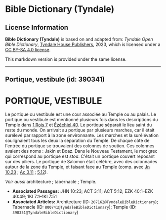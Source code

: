 # Bible Dictionary (Tyndale)

## License Information

**Bible Dictionary (Tyndale)** is based on and adapted from: _Tyndale Open Bible Dictionary_, [Tyndale House Publishers](https://tyndaleopenresources.com/), 2023, which is licensed under a [CC BY-SA 4.0 license](https://creativecommons.org/licenses/by-sa/4.0/legalcode.en).

This markdown version is provided under the same license.



--------------------------------

## Portique, vestibule (id: 390341)

PORTIQUE, VESTIBULE
===================

Le portique ou vestibule est une cour associée au Temple ou au palais. Le portique ou vestibule est mentionné plusieurs fois dans les descriptions du Temple dans [1 Rois 7](https://ref.ly/1Kgs7:1-1Kgs7:51) et [Ézéchiel 40](https://ref.ly/Ezek40:1-Ezek40:49). Le portique séparait le lieu saint du reste du monde. On arrivait au portique par plusieurs marches, car il était surélevé par rapport à la zone environnante. Les marches et la surélévation soulignaient tous les deux la séparation du Temple. De chaque côté de l'entrée du portique se trouvaient des colonnes de soutien. Ces colonnes avaient des noms : Jakin et Boaz. Dans le Nouveau Testament, le mot grec qui correspond au portique est *stoa*. C'était un portique couvert reposant sur des piliers. Le portique de Salomon était célèbre, avec des colonnades autour de la zone du Temple, et faisant face au Temple (comp. avec [Jn 10\.23](https://ref.ly/John10:23) ; [Ac 3\.11](https://ref.ly/Acts3:11) ; [5\.12](https://ref.ly/Acts5:12)).

*Voir aussi* architecture ; tabernacle ; Temple.

* **Associated Passages:** JHN 10:23; ACT 3:11; ACT 5:12; EZK 40:1–EZK 40:49; 1KI 7:1–1KI 7:51
* **Associated Articles:** Architecture (ID: `207162@TyndaleBibleDictionary`); Tabernacle (ID: `800741@TyndaleBibleDictionary`); Temple (ID: `390351@TyndaleBibleDictionary`)

